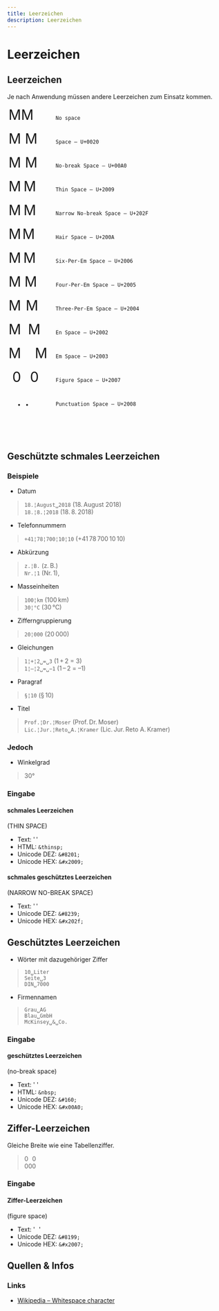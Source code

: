 ```yaml
---
title: Leerzeichen
description: Leerzeichen
---
```


# Leerzeichen






## Leerzeichen
Je nach Anwendung müssen andere Leerzeichen zum Einsatz kommen.

<style>
  ul.spaces  {
    list-style-type: none;
    <!-- font-size: 2rem; -->
    margin: 0;
    padding: 0;
  }

  ul.spaces > li::before {
    display: none;
  }
  ul.spaces li {
    margin-bottom: 1rem;
  }
  .spaces .show {
    white-space: pre;
    background-color: var(--green-color);
  }
  .spaces .example {
    width: 7rem;
    display: inline-block;
    font-size: 2rem;
  }
  .spaces .pre {
    display: inline-block;
    width: 2rem;
    text-align: right;
  }
  .spaces .bg {
    background-color: var(--gray-color);
  }
</style>




<ul class="spaces">
  <li>
    <span class="example"><span class="pre">M</span><!--
 --><span class="show"></span><!--
 --><span class="after">M</span>
 </span><code>No space</code>
  </li>
  <li>
    <span class="example"><span class="pre">M</span><!--
 --><span class="show">&#32;</span><!--
 --><span class="after">M</span>
 </span><code>Space – U+0020</code>
  </li>
  <li>
    <span class="example"><span class="pre">M</span><!--
 --><span class="show">&#160;</span><!--
 --><span class="after">M</span>
 </span><code>No-break Space – U+00A0</code>
  </li>
  <li>
    <span class="example"><span class="pre">M</span><!--
 --><span class="show">&#8201;</span><!--
 --><span class="after">M</span>
 </span><code>Thin Space – U+2009</code>
  </li>
  <li>
    <span class="example"><span class="pre">M</span><!--
 --><span class="show">&#8239;</span><!--
 --><span class="after">M</span>
 </span><code>Narrow No-break Space – U+202F</code>
  </li>
  <li>
    <span class="example"><span class="pre">M</span><!--
 --><span class="show">&#8202;</span><!--
 --><span class="after">M</span>
 </span><code>Hair Space – U+200A</code>
  </li>
  <li>
    <span class="example"><span class="pre">M</span><!--
 --><span class="show">&#8198;</span><!--
 --><span class="after">M</span>
 </span><code>Six-Per-Em Space – U+2006</code>
  </li>
  <li>
    <span class="example"><span class="pre">M</span><!--
 --><span class="show">&#8197;</span><!--
 --><span class="after">M</span>
 </span><code>Four-Per-Em Space – U+2005</code>
  </li>
  <li>
    <span class="example"><span class="pre">M</span><!--
 --><span class="show">&#8196;</span><!--
 --><span class="after">M</span>
 </span><code>Three-Per-Em Space – U+2004</code>
  </li>
  <li>
    <span class="example"><span class="pre">M</span><!--
 --><span class="show">&#8194;</span><!--
 --><span class="after">M</span>
 </span><code>En Space – U+2002</code>
  </li>
  <li>
    <span class="example"><span class="pre">M</span><!--
 --><span class="show">&#8195;</span><!--
 --><span class="after">M</span>
 </span><code>Em Space – U+2003</code>
  </li>
  <li>
    <span class="example"><span class="pre"><span class="bg">0</span></span><!--
 --><span class="show">&#8199;</span><!--
 --><span class="after"><span class="bg">0</span></span>
 </span><code>Figure Space – U+2007</code>
  </li>
  <li>
    <span class="example"><span class="pre"><span class="bg">.</span></span><!--
 --><span class="show">&#8200;</span><!--
 --><span class="after"><span class="bg">.</span></span>
 </span><code>Punctuation Space – U+2008 </code>
  </li>
</ul>



<br />
<br />
<br />


## Geschützte schmales Leerzeichen

### Beispiele
* Datum
> `18.¦August␣2018` (18.&#8239;August 2018) <br>
> `18.¦8.¦2018` (18.&#8239;8.&#8239;2018)
* Telefonnummern
> `+41¦78¦700¦10¦10` (+41&#8239;78&#8239;700&#8239;10&#8239;10)
* Abkürzung
> `z.¦B.` (z.&#8239;B.) <br> `Nr.¦1` (Nr.&#8239;1),
* Masseinheiten
> `100¦km` (100&#8239;km)<br> `30¦°C` (30&#8239;°C)
* Zifferngruppierung
> `20¦000` (20&#8239;000)
* Gleichungen
> `1¦+¦2␣=␣3` (1&#8239;+&#8239;2 = 3)<br> `1¦–¦2␣=␣−1` (1&#8239;–&#8239;2 = –1)
* Paragraf
> `§¦10` (§&#8239;10)
* Titel
> `Prof.¦Dr.¦Moser` (Prof.&#8239;Dr.&#8239;Moser)<br> `Lic.¦Jur.¦Reto␣A.¦Kramer` (Lic.&#8239;Jur.&#8239;Reto A.&#8239;Kramer)

### Jedoch
* Winkelgrad
> 30°


<div class="box">

### Eingabe
####  schmales Leerzeichen
(THIN SPACE)
* Text: '&thinsp;'
* HTML: `&thinsp;`
* Unicode DEZ: `&#8201;`
* Unicode HEX: `&#x2009;`

####  schmales geschütztes Leerzeichen
(NARROW NO-BREAK SPACE)
* Text: '&#8239;'
* Unicode DEZ: `&#8239;`  
* Unicode HEX: `&#x202f;`

</div>



## Geschütztes Leerzeichen
* Wörter mit dazugehöriger Ziffer
> `10␣Liter`<br/> `Seite␣3`<br/> `DIN␣7000`
* Firmennamen
> `Grau␣AG`<br/> `Blau␣GmbH`<br/> `McKinsey␣&␣Co.`



<div class="box">

### Eingabe
####  geschütztes Leerzeichen
(no-break space)
* Text: '&nbsp;'
* HTML: `&nbsp;`
* Unicode DEZ: `&#160;`
* Unicode HEX: `&#x00A0;`

</div>

## Ziffer-Leerzeichen
Gleiche Breite wie eine Tabellenziffer.
> 0&#8199;0<br>000


<div class="box">

### Eingabe
####  Ziffer-Leerzeichen
(figure space)
* Text: '&#8199;'
* Unicode DEZ: `&#8199;`
* Unicode HEX: `&#x2007;`
</div>



## Quellen & Infos

<div class="box">

### Links
* [Wikipedia – Whitespace character](https://en.wikipedia.org/wiki/Whitespace_character)

</div>
